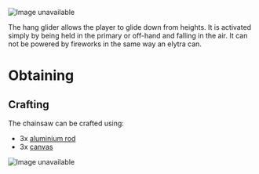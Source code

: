 ![Image unavailable](https://i.giphy.com/media/qZytQriC4RRm1KoMMA/giphy.gif)

The hang glider allows the player to glide down from heights. It is activated simply by being held in the primary or off-hand and falling in the air. It can not be powered by fireworks in the same way an elytra can. 

# Obtaining

## Crafting

The chainsaw can be crafted using:
* 3x [aluminium rod](aluminium-rod)
* 3x [canvas](canvas)

![Image unavailable](https://i.imgur.com/A6R35Pp.png)